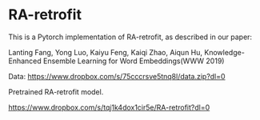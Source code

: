 # RA-retrofit

This is a Pytorch implementation of RA-retrofit, as described in our paper:

Lanting Fang, Yong Luo, Kaiyu Feng, Kaiqi Zhao, Aiqun Hu, Knowledge-Enhanced Ensemble Learning for Word Embeddings(WWW 2019)

Data: 
https://www.dropbox.com/s/75cccrsve5tnq8l/data.zip?dl=0

Pretrained RA-retrofit model.

https://www.dropbox.com/s/tqj1k4dox1cir5e/RA-retrofit?dl=0
